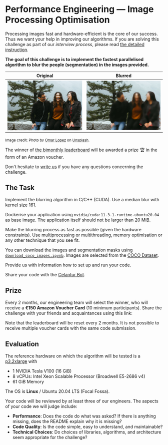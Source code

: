 Performance Engineering &mdash; Image Processing Optimisation
==============================================================

Processing images fast and hardware-efficient is the core of our success.
Thus we want your help in improving our algorithms.
If you are solving this challenge as part of our *interview process*, please read [the detailed instruction](Hiring.md).  

**The goal of this challenge is to implement the fastest parallelised algorithm to blur the people (segmentation) in the images provided.**

<table>
<thead>
  <tr>
    <th>Original</th>
    <th>Blurred</th>
  </tr>
</thead>
<tbody>
  <tr>
    <td><img src="assets/sample/original.jpeg" alt="original image"></td>
    <td><img src="assets/sample/blurred.jpeg" alt="blurred image"></td>
  </tr>
</tbody>
</table>

<small>Image credit: Photo by [Omar Lopez](https://unsplash.com/photos/rwF_pJRWhAI) on [Unsplash](https://unsplash.com/).</small>

The winner of [the bimonthly leaderboard](./Leaderboard.md) will be awarded a prize 🏆 in the form of an Amazon voucher.

Don't hesitate to [write us](mailto:hello@celantur.com) if you have any questions concerning the challenge.

The Task
--------

Implement the blurring algorithm in C/C++ (CUDA). Use a median blur with kernel size 161.

Dockerise your application using `nvidia/cuda:11.3.1-runtime-ubuntu20.04` as base image. The application itself should not be larger than 20 MiB. 

Make the blurring process as fast as possible (given the hardware constraints). 
Use multiprocessing or multithreading, memory optimisation or any other technique that you see fit. 

You can download the images and segmentation masks using [`download_coco_images.ipynb`](./download_coco_images.ipynb).
Images are selected from the [COCO Dataset](https://cocodataset.org/#explore).

<!--The COCO API provides [C code](https://github.com/cocodataset/cocoapi/blob/master/common/maskApi.c) to turn the segmentation annotation into binary mask (numpy 2D array), cf [coco.py](https://github.com/cocodataset/cocoapi/blob/8c9bcc3cf640524c4c20a9c40e89cb6a2f2fa0e9/PythonAPI/pycocotools/coco.py#L434).-->

Provide us with information how to set up and run your code.

Share your code with the [Celantur Bot](https://github.com/celantor).


Prize
------------

Every 2 months, our engineering team will select the winner, who will receive a **€150 Amazon Voucher Card** (10 minimum participants). Share the challenge with your friends and acquaintances using this link:   

Note that the leaderboard will be reset every 2 months. It is not possible to receive multiple voucher cards with the same code submission.


Evaluation
------------

The reference hardware on which the algorithm will be tested is a [p3.2xlarge](https://aws.amazon.com/ec2/instance-types/#Accelerated_Computing) with
- 1 NVIDIA Tesla V100 (16 GiB)
- 8 vCPUs: Intel Xeon Scalable Processor (Broadwell E5-2686 v4)
- 61 GiB Memory

The OS is **Linux** / Ubuntu 20.04 LTS (Focal Fossa). 

Your code will be reviewed by at least three of our engineers. The aspects of your code we will judge include:
- **Performance**: Does the code do what was asked? If there is anything missing, does the README explain why it is missing?
- **Code Quality**: Is the code simple, easy to understand, and maintainable?
- **Technical Choices**: Do choices of libraries, algorithms, and architecture seem appropriate for the challenge?
